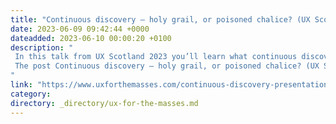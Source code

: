 ```yaml
---
title: "Continuous discovery – holy grail, or poisoned chalice? (UX Scotland 2023)"
date: 2023-06-09 09:42:44 +0000
dateadded: 2023-06-10 00:00:20 +0100
description: "  
 In this talk from UX Scotland 2023 you’ll learn what continuous discovery is, what some of the common pitfalls are, and how teams can avoid them. 
 The post Continuous discovery – holy grail, or poisoned chalice? (UX Scotland 2023) appeared first on UXM. 
"
link: "https://www.uxforthemasses.com/continuous-discovery-presentation/"
category:
directory: _directory/ux-for-the-masses.md
---
```

